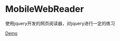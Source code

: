 # MobileWebReader

使用jquery开发的网页阅读器，对jquery进行一定的练习

[Demo](http://hjl-mobilereader.herokuapp.com/)



